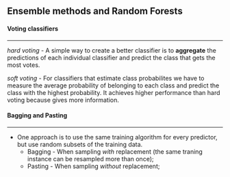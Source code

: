 ## Ensemble methods and Random Forests

#### Voting classifiers
---
*hard voting* - A simple way to create a better classifier is to **aggregate** the predictions of each individual classifier and predict the class that gets the most votes.

*soft voting* - For classifiers that estimate class probabilites we have to measure the average probability of belonging to each class and predict the class with the highest probability. It achieves higher performance than hard voting because gives more information.


#### Bagging and Pasting
---
* One approach is to use the same training algorithm for every predictor, but use random subsets of the training data.
    * Bagging - When sampling *with* replacement (the same traning instance can be resampled more than once);
    * Pasting - When sampling *without* replacement;
